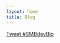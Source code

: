 ```yaml
---
layout: home
title: Blog
---
```



<a href="https://twitter.com/intent/tweet?button_hashtag=SMBdevBio&ref_src=twsrc%5Etfw" class="twitter-hashtag-button" data-show-count="false">Tweet #SMBdevBio</a><script async src="https://platform.twitter.com/widgets.js" charset="utf-8"></script>

